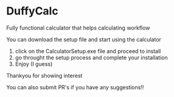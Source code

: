 # DuffyCalc
Fully functional calculator that helps calculating workflow

You can download the setup file and start using the calculator

1) click on the CalculatorSetup.exe file and proceed to install
2) go throught the setup process and complete your installation 
3) Enjoy (I guess)

Thankyou for showing interest

You can also submit PR's if you have any suggestions!!
